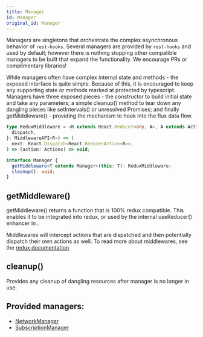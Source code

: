 ```yaml
---
title: Manager
id: Manager
original_id: Manager
---
```


Managers are singletons that orchestrate the complex asynchronous behavior of `rest-hooks`.
Several managers are provided by `rest-hooks` and used by default; however there is nothing
stopping other compatible managers to be built that expand the functionality. We encourage
PRs or complimentary libraries!

While managers often have complex internal state and methods - the exposed interface is quite simple.
Because of this, it is encouraged to keep any supporting state or methods marked at protected by
typescript. Managers have three exposed pieces - the constructor to build initial state and
take any parameters; a simple cleanup() method to tear down any dangling pieces like setIntervals()
or unresolved Promises; and finally getMiddleware() - providing the mechanism to hook into
the flux data flow.

```typescript
type ReduxMiddleware = <R extends React.Reducer<any, A>, A extends Actions>({
  dispatch,
}: MiddlewareAPI<R>) => (
  next: React.Dispatch<React.ReducerAction<R>>,
) => (action: Actions) => void;

interface Manager {
  getMiddleware<T extends Manager>(this: T): ReduxMiddleware;
  cleanup(): void;
}
```

## getMiddleware()

getMiddleware() returns a function that is 100% redux compatible. This enables it to be integrated into redux,
or used by the internal useReducer() enhancer in <CacheProvider />.

Middlewares will intercept actions that are dispatched and then potentially dispatch their own actions as well.
To read more about middlewares, see the [redux documentation](https://redux.js.org/advanced/middleware).

## cleanup()

Provides any cleanup of dangling resources after manager is no longer in use.

## Provided managers:

- [NetworkManager](./NetworkManager.md)
- [SubscriptionManager](./SubscriptionManager.md)
